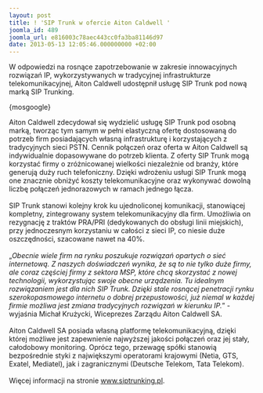 ```yaml
---
layout: post
title: ! 'SIP Trunk w ofercie Aiton Caldwell '
joomla_id: 489
joomla_url: e816003c78aec443cc0fa3ba81146d97
date: 2013-05-13 12:05:46.000000000 +02:00
---
```

W odpowiedzi na rosnące zapotrzebowanie w zakresie innowacyjnych rozwiązań IP, wykorzystywanych w tradycyjnej infrastrukturze telekomunikacyjnej, Aiton Caldwell udostępnił usługę SIP Trunk pod nową marką SIP Trunking.<p>{mosgoogle}</p><p>Aiton Caldwell zdecydował się wydzielić usługę SIP Trunk pod osobną marką, tworząc tym samym w pełni elastyczną ofertę dostosowaną do potrzeb firm posiadających własną infrastrukturę i korzystających z tradycyjnych sieci PSTN. Cennik połączeń oraz oferta w Aiton Caldwell są indywidualnie dopasowywane do potrzeb klienta. Z oferty SIP Trunk mogą korzystać firmy o zr&oacute;żnicowanej wielkości niezależnie od branży, kt&oacute;re generują duży ruch telefoniczny. Dzięki wdrożeniu usługi SIP Trunk mogą one znacznie obniżyć koszty telekomunikacyjne oraz wykonywać dowolną liczbę połączeń jednorazowych w ramach jednego łącza.<br /><br />SIP Trunk stanowi kolejny krok ku ujednoliconej komunikacji, stanowiącej&nbsp; kompletny, zintegrowany system telekomunikacyjny dla firm. Umożliwia on rezygnację z trakt&oacute;w PRA/PRI (dedykowanych do obsługi linii miejskich), przy jednoczesnym korzystaniu w całości z sieci IP, co niesie duże oszczędności, szacowane nawet na 40%.<br /><br />&bdquo;<em>Obecnie wiele firm na rynku poszukuje rozwiązań opartych o sieć internetową. Z naszych doświadczeń wynika, że są to nie tylko duże firmy, ale coraz częściej firmy z sektora MSP, kt&oacute;re chcą skorzystać z nowej technologii, wykorzystując swoje obecne urządzenia. Tu idealnym rozwiązaniem jest dla nich SIP Trunk. Dzięki stale rosnącej penetracji rynku szerokopasmowego internetu o dobrej przepustowości, już niemal w każdej firmie możliwa jest zmiana tradycyjnych rozwiązań w kierunku IP.</em>&rdquo; - wyjaśnia Michał Krużycki, Wiceprezes Zarządu Aiton Caldwell SA.<br /><br />Aiton Caldwell SA posiada własną platformę telekomunikacyjną, dzięki kt&oacute;rej możliwe jest zapewnienie najwyższej jakości połączeń oraz jej stały, całodobowy monitoring. Opr&oacute;cz tego, przewagę sp&oacute;łki stanowią bezpośrednie styki z największymi operatorami krajowymi (Netia, GTS, Exatel, Mediatel), jak i zagranicznymi (Deutsche Telekom, Tata Telekom). <br />&nbsp; <br />Więcej informacji na stronie <a href="http://www.siptrunking.pl" target="_blank">www.siptrunking.pl</a>.</p>
